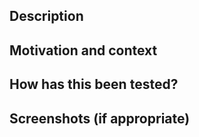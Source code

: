 <!--
Hello! Just a quick reminder that this is a public repo. Please don't include any internal links or sensitive data (like PII, private code, client names, site URLs, etc. If you're not sure if something is safe to share, please just ask!
-->

## Description
<!-- Describe your changes in detail. -->

## Motivation and context
<!-- Why is this change required? What problem does it solve? -->
<!-- If it fixes an open issue, please link to the issue here. -->

## How has this been tested?
<!-- Please describe in detail how you tested your changes. -->
<!-- Include details of your testing environment, and the tests you ran too. -->
<!-- See how your change affects other areas of the code, etc. -->

## Screenshots (if appropriate)
<!-- Any screenshot(s) demonstrating the result of this PR. -->
